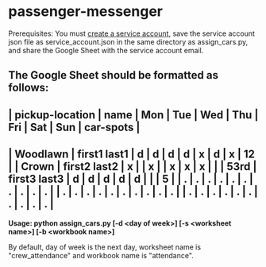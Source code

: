# passenger-messenger

Prerequisites: You must [create a service account](https://docs.gspread.org/en/latest/oauth2.html), save the service account json file as service_account.json in the same directory as assign_cars.py, and share the Google Sheet with the service account email.

The Google Sheet should be formatted as follows:
------------------------------------------------------------------------------------------
|  pickup-location |    name       | Mon | Tue | Wed | Thu | Fri | Sat | Sun | car-spots |
------------------------------------------------------------------------------------------
|     Woodlawn     | first1 last1  |  d  |  d  |  d  |  d  |  x  |  d  |  x  |    12     |
|       Crown      | first2 last2  |  x  |     |  x  |     |  x  |  x  |  x  |           |
|       53rd       | first3 last3  |  d  |  d  |  d  |  d  |  d  |     |     |     5     |
|         .        |       .       |  .  |  .  |  .  |  .  |  .  |  .  |  .  |     .     |
|         .        |       .       |  .  |  .  |  .  |  .  |  .  |  .  |  .  |     .     |
|         .        |       .       |  .  |  .  |  .  |  .  |  .  |  .  |  .  |     .     |
------------------------------------------------------------------------------------------


**Usage: python assign_cars.py [-d \<day of week>] [-s \<worksheet name>] [-b \<workbook name>]**

By default, day of week is the next day, worksheet name is "crew_attendance" and workbook name is "attendance". 
